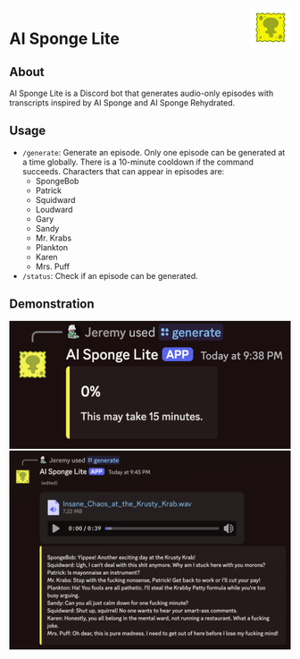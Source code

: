 <img src="img/Logo.gif" alt="Logo" title="Logo" align="right" width="72" height="72" />

# AI Sponge Lite

## About

AI Sponge Lite is a Discord bot that generates audio-only episodes with transcripts inspired by AI Sponge and AI Sponge
Rehydrated.

## Usage

- `/generate`: Generate an episode. Only one episode can be generated at a time globally. There is a 10-minute cooldown
  if the command succeeds. Characters that can appear in episodes are:
    - SpongeBob
    - Patrick
    - Squidward
    - Loudward
    - Gary
    - Sandy
    - Mr. Krabs
    - Plankton
    - Karen
    - Mrs. Puff
- `/status`: Check if an episode can be generated.

## Demonstration

<div align="center">
    <img src="img/generating.png" alt="Generating" title="Generating" />
    <img src="img/output.png" alt="Output" title="Output" />
</div>
